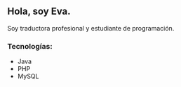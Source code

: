 ## Hola, soy Eva.

Soy traductora profesional y estudiante de programación.

### Tecnologías:
- Java
- PHP
- MySQL
